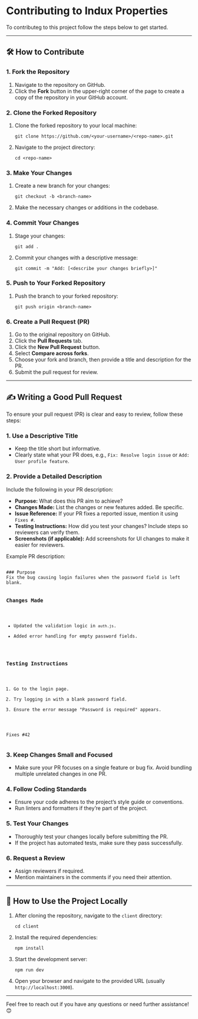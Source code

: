 <h1>Contributing to Indux Properties</h1>

<p>To contributeg to this project follow the steps below to get started.</p>

<hr>

<h2>🛠 How to Contribute</h2>

<h3>1. Fork the Repository</h3>
<ol>
    <li>Navigate to the repository on GitHub.</li>
    <li>Click the <strong>Fork</strong> button in the upper-right corner of the page to create a copy of the repository in your GitHub account.</li>
</ol>

<h3>2. Clone the Forked Repository</h3>
<ol>
    <li>Clone the forked repository to your local machine:
        <pre><code>git clone https://github.com/&lt;your-username&gt;/&lt;repo-name&gt;.git</code></pre>
    </li>
    <li>Navigate to the project directory:
        <pre><code>cd &lt;repo-name&gt;</code></pre>
    </li>
</ol>

<h3>3. Make Your Changes</h3>
<ol>
    <li>Create a new branch for your changes:
        <pre><code>git checkout -b &lt;branch-name&gt;</code></pre>
    </li>
    <li>Make the necessary changes or additions in the codebase.</li>
</ol>

<h3>4. Commit Your Changes</h3>
<ol>
    <li>Stage your changes:
        <pre><code>git add .</code></pre>
    </li>
    <li>Commit your changes with a descriptive message:
        <pre><code>git commit -m "Add: [&lt;describe your changes briefly&gt;]"</code></pre>
    </li>
</ol>

<h3>5. Push to Your Forked Repository</h3>
<ol>
    <li>Push the branch to your forked repository:
        <pre><code>git push origin &lt;branch-name&gt;</code></pre>
    </li>
</ol>

<h3>6. Create a Pull Request (PR)</h3>
<ol>
    <li>Go to the original repository on GitHub.</li>
    <li>Click the <strong>Pull Requests</strong> tab.</li>
    <li>Click the <strong>New Pull Request</strong> button.</li>
    <li>Select <strong>Compare across forks</strong>.</li>
    <li>Choose your fork and branch, then provide a title and description for the PR.</li>
    <li>Submit the pull request for review.</li>
</ol>

<hr>

<h2>✍️ Writing a Good Pull Request</h2>

<p>To ensure your pull request (PR) is clear and easy to review, follow these steps:</p>

<h3>1. Use a Descriptive Title</h3>
<ul>
    <li>Keep the title short but informative.</li>
    <li>Clearly state what your PR does, e.g., <code>Fix: Resolve login issue</code> or <code>Add: User profile feature</code>.</li>
</ul>

<h3>2. Provide a Detailed Description</h3>
<p>Include the following in your PR description:</p>
<ul>
    <li><strong>Purpose:</strong> What does this PR aim to achieve?</li>
    <li><strong>Changes Made:</strong> List the changes or new features added. Be specific.</li>
    <li><strong>Issue Reference:</strong> If your PR fixes a reported issue, mention it using <code>Fixes #<issue-number></code>.</li>
    <li><strong>Testing Instructions:</strong> How did you test your changes? Include steps so reviewers can verify them.</li>
    <li><strong>Screenshots (if applicable):</strong> Add screenshots for UI changes to make it easier for reviewers.</li>
</ul>

<p>Example PR description:</p>
<pre><code>
### Purpose
Fix the bug causing login failures when the password field is left blank.

### Changes Made
- Updated the validation logic in <code>auth.js</code>.
- Added error handling for empty password fields.

### Testing Instructions
1. Go to the login page.
2. Try logging in with a blank password field.
3. Ensure the error message "Password is required" appears.

Fixes #42
</code></pre>

<h3>3. Keep Changes Small and Focused</h3>
<ul>
    <li>Make sure your PR focuses on a single feature or bug fix. Avoid bundling multiple unrelated changes in one PR.</li>
</ul>

<h3>4. Follow Coding Standards</h3>
<ul>
    <li>Ensure your code adheres to the project’s style guide or conventions.</li>
    <li>Run linters and formatters if they’re part of the project.</li>
</ul>

<h3>5. Test Your Changes</h3>
<ul>
    <li>Thoroughly test your changes locally before submitting the PR.</li>
    <li>If the project has automated tests, make sure they pass successfully.</li>
</ul>

<h3>6. Request a Review</h3>
<ul>
    <li>Assign reviewers if required.</li>
    <li>Mention maintainers in the comments if you need their attention.</li>
</ul>

<hr>

<h2>🚀 How to Use the Project Locally</h2>

<ol>
    <li>After cloning the repository, navigate to the <code>client</code> directory:
        <pre><code>cd client</code></pre>
    </li>
    <li>Install the required dependencies:
        <pre><code>npm install</code></pre>
    </li>
    <li>Start the development server:
        <pre><code>npm run dev</code></pre>
    </li>
    <li>Open your browser and navigate to the provided URL (usually <code>http://localhost:3000</code>).</li>
</ol>

<hr>

<p>Feel free to reach out if you have any questions or need further assistance! 😊</p>
